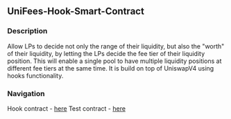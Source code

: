 ## UniFees-Hook-Smart-Contract

### Description
Allow LPs to decide not only the range of their liquidity, but also the "worth" of their liquidity, by letting the LPs decide the fee tier of their liquidity position. This will enable a single pool to have multiple liquidity positions at different fee tiers at the same time. It is build on top of UniswapV4 using hooks functionality. 

### Navigation
Hook contract - [here](https://github.com/vishnuram1999/UniFees-Hook-Contract/blob/main/src/DynamicFeeHook.sol) 
Test contract - [here](https://github.com/vishnuram1999/UniFees-Hook-Contract/blob/main/test/DynamicFeeHook.t.sol) 
